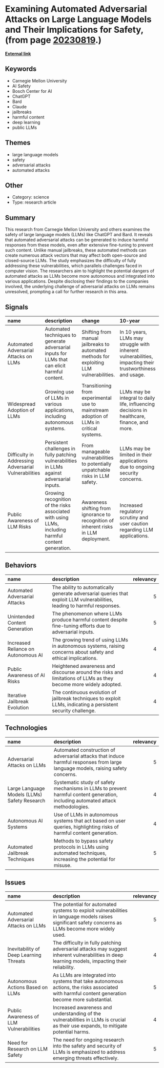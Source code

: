 # __Examining Automated Adversarial Attacks on Large Language Models and Their Implications for Safety__, (from page [20230819](https://kghosh.substack.com/p/20230819).)

__[External link](https://llm-attacks.org/index.html#)__



## Keywords

* Carnegie Mellon University
* AI Safety
* Bosch Center for AI
* ChatGPT
* Bard
* Claude
* jailbreaks
* harmful content
* deep learning
* public LLMs

## Themes

* large language models
* safety
* adversarial attacks
* automated attacks

## Other

* Category: science
* Type: research article

## Summary

This research from Carnegie Mellon University and others examines the safety of large language models (LLMs) like ChatGPT and Bard. It reveals that automated adversarial attacks can be generated to induce harmful responses from these models, even after extensive fine-tuning to prevent such content. Unlike manual jailbreaks, these automated methods can create numerous attack vectors that may affect both open-source and closed-source LLMs. The study emphasizes the difficulty of fully addressing these vulnerabilities, which parallels challenges faced in computer vision. The researchers aim to highlight the potential dangers of automated attacks as LLMs become more autonomous and integrated into various applications. Despite disclosing their findings to the companies involved, the underlying challenge of adversarial attacks on LLMs remains unresolved, prompting a call for further research in this area.

## Signals

| name                                                 | description                                                                                        | change                                                                                   | 10-year                                                                                                  | driving-force                                                                                                |   relevancy |
|:-----------------------------------------------------|:---------------------------------------------------------------------------------------------------|:-----------------------------------------------------------------------------------------|:---------------------------------------------------------------------------------------------------------|:-------------------------------------------------------------------------------------------------------------|------------:|
| Automated Adversarial Attacks on LLMs                | Automated techniques to generate adversarial inputs for LLMs that can elicit harmful content.      | Shifting from manual jailbreaks to automated methods for exploiting LLM vulnerabilities. | In 10 years, LLMs may struggle with inherent vulnerabilities, impacting their trustworthiness and usage. | The increasing reliance on LLMs for autonomous decision-making raises concerns about safety and reliability. |           5 |
| Widespread Adoption of LLMs                          | Growing use of LLMs in various applications, including autonomous systems.                         | Transitioning from experimental use to mainstream adoption of LLMs in critical systems.  | LLMs may be integral to daily life, influencing decisions in healthcare, finance, and more.              | Demand for automation and AI-assisted decision-making in many sectors drives LLM adoption.                   |           4 |
| Difficulty in Addressing Adversarial Vulnerabilities | Persistent challenges in fully patching vulnerabilities in LLMs against adversarial inputs.        | From manageable vulnerabilities to potentially unpatchable risks in LLM safety.          | LLMs may be limited in their applications due to ongoing security concerns.                              | The complexity of deep learning models makes comprehensive safety assurances challenging.                    |           5 |
| Public Awareness of LLM Risks                        | Growing recognition of the risks associated with using LLMs, including harmful content generation. | Awareness shifting from ignorance to recognition of inherent risks in LLM deployment.    | Increased regulatory scrutiny and user caution regarding LLM applications.                               | High-profile incidents of LLM misuse raise public and organizational awareness of risks.                     |           4 |

## Behaviors

| name                                | description                                                                                                               |   relevancy |
|:------------------------------------|:--------------------------------------------------------------------------------------------------------------------------|------------:|
| Automated Adversarial Attacks       | The ability to automatically generate adversarial queries that exploit LLM vulnerabilities, leading to harmful responses. |           5 |
| Unintended Content Generation       | The phenomenon where LLMs produce harmful content despite fine-tuning efforts due to adversarial inputs.                  |           5 |
| Increased Reliance on Autonomous AI | The growing trend of using LLMs in autonomous systems, raising concerns about safety and ethical implications.            |           4 |
| Public Awareness of AI Risks        | Heightened awareness and discourse around the risks and limitations of LLMs as they become more widely adopted.           |           4 |
| Iterative Jailbreak Evolution       | The continuous evolution of jailbreak techniques to exploit LLMs, indicating a persistent security challenge.             |           4 |

## Technologies

| name                                         | description                                                                                                                      |   relevancy |
|:---------------------------------------------|:---------------------------------------------------------------------------------------------------------------------------------|------------:|
| Adversarial Attacks on LLMs                  | Automated construction of adversarial attacks that induce harmful responses from large language models, raising safety concerns. |           5 |
| Large Language Models (LLMs) Safety Research | Systematic study of safety mechanisms in LLMs to prevent harmful content generation, including automated attack methodologies.   |           4 |
| Autonomous AI Systems                        | Use of LLMs in autonomous systems that act based on user queries, highlighting risks of harmful content generation.              |           4 |
| Automated Jailbreak Techniques               | Methods to bypass safety protocols in LLMs using automated techniques, increasing the potential for misuse.                      |           5 |

## Issues

| name                                    | description                                                                                                                                           |   relevancy |
|:----------------------------------------|:------------------------------------------------------------------------------------------------------------------------------------------------------|------------:|
| Automated Adversarial Attacks on LLMs   | The potential for automated systems to exploit vulnerabilities in language models raises significant safety concerns as LLMs become more widely used. |           5 |
| Inevitability of Deep Learning Threats  | The difficulty in fully patching adversarial attacks may suggest inherent vulnerabilities in deep learning models, impacting their reliability.       |           4 |
| Autonomous Actions Based on LLMs        | As LLMs are integrated into systems that take autonomous actions, the risks associated with harmful content generation become more substantial.       |           5 |
| Public Awareness of LLM Vulnerabilities | Increased awareness and understanding of the vulnerabilities in LLMs is crucial as their use expands, to mitigate potential harms.                    |           4 |
| Need for Research on LLM Safety         | The need for ongoing research into the safety and security of LLMs is emphasized to address emerging threats effectively.                             |           5 |